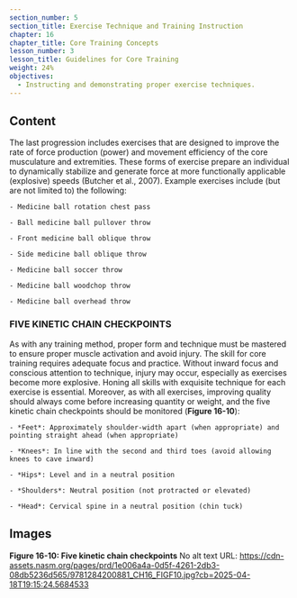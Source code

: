 ```yaml
---
section_number: 5
section_title: Exercise Technique and Training Instruction
chapter: 16
chapter_title: Core Training Concepts
lesson_number: 3
lesson_title: Guidelines for Core Training
weight: 24%
objectives:
  - Instructing and demonstrating proper exercise techniques.
---
```


## Content
The last progression includes exercises that are designed to improve the rate of force production (power) and movement efficiency of the core musculature and extremities. These forms of exercise prepare an individual to dynamically stabilize and generate force at more functionally applicable (explosive) speeds (Butcher et al., 2007). Example exercises include (but are not limited to) the following:

	- Medicine ball rotation chest pass

	- Ball medicine ball pullover throw

	- Front medicine ball oblique throw

	- Side medicine ball oblique throw

	- Medicine ball soccer throw

	- Medicine ball woodchop throw

	- Medicine ball overhead throw

### FIVE KINETIC CHAIN CHECKPOINTS

As with any training method, proper form and technique must be mastered to ensure proper muscle activation and avoid injury. The skill for core training requires adequate focus and practice. Without inward focus and conscious attention to technique, injury may occur, especially as exercises become more explosive. Honing all skills with exquisite technique for each exercise is essential. Moreover, as with all exercises, improving quality should always come before increasing quantity or weight, and the five kinetic chain checkpoints should be monitored (**Figure 16-10**):

	- *Feet*: Approximately shoulder-width apart (when appropriate) and pointing straight ahead (when appropriate)

	- *Knees*: In line with the second and third toes (avoid allowing knees to cave inward)

	- *Hips*: Level and in a neutral position

	- *Shoulders*: Neutral position (not protracted or elevated)

	- *Head*: Cervical spine in a neutral position (chin tuck)

## Images

**Figure 16-10: Five kinetic chain checkpoints**
No alt text
URL: https://cdn-assets.nasm.org/pages/prd/1e006a4a-0d5f-4261-2db3-08db5236d565/9781284200881_CH16_FIGF10.jpg?cb=2025-04-18T19:15:24.5684533